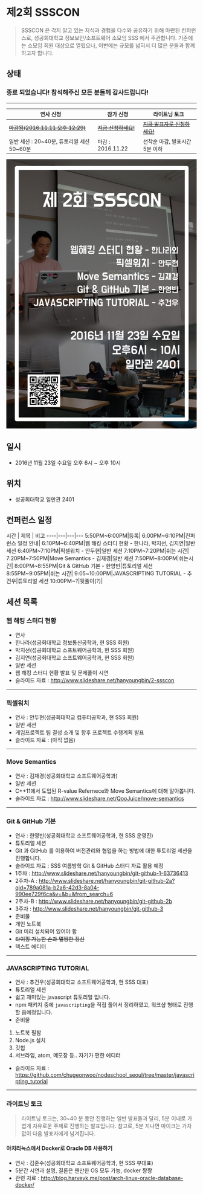 # 제2회 SSSCON

> SSSCON 은 각지 알고 있는 지식과 경험을 다수와 공유하기 위해 마련된 컨퍼런스로, 성공회대학교 정보보안/소프트웨어 소모임 SSS 에서 주관합니다.
기존에는 소모임 회원 대상으로 열렸으나, 이번에는 규모를 넓혀서 더 많은 분들과 함께 하고자 합니다.


## 상태

### 종료 되었습니다! 참석해주신 모든 분들께 감사드립니다!

----

연사 신청 | 참가 신청 | 라이트닝 토크
----|---|---
[~~마감됨(2016.11.11 오후 12:29)~~](https://docs.google.com/forms/d/e/1FAIpQLSeN-Ky4amh6Zqd9r01gPpHows2cM61RkoViTUpJAB36Az8YNw/viewform) | [~~지금 신청하세요!~~](https://docs.google.com/forms/d/e/1FAIpQLSfX_ZBPn_ClXh0cE-Z5lIjl9RlnG7N22PdOvCf6EberUDJNtA/viewform) | [~~지금 발표자로 신청하세요!~~](https://docs.google.com/forms/d/e/1FAIpQLSf0IHTOtFHV7o0LAHQYS67T-8r6rOQOOQCWYH6iJR7QMThFnA/viewform)
일반 세션 : 20~40분, 튜토리얼 세션 50~60분 | 마감 : 2016.11.22 | 선착순 마감, 발표시간 5분 이하

![2nd_ssscon_poster](2nd_ssscon_poster.png)

## 일시
- 2016년 11월 23일 수요일 오후 6시 ~ 오후 10시

## 위치
- 성공회대학교 일만관 2401

## 컨퍼런스 일정

시간 | 제목 | 비고
----|---|---|---
5:50PM~6:00PM|등록|
6:00PM~6:10PM|컨퍼런스 일정 안내|
6:10PM~6:40PM|웹 해킹 스터디 현황 - 한나라, 박지선, 김지연|일반 세션
6:40PM~7:10PM|픽셀워치 - 안두현|일반 세션
7:10PM~7:20PM|쉬는 시간|
7:20PM~7:50PM|Move Semantics - 김재경|일반 세션
7:50PM~8:00PM|쉬는시간|
8:00PM~8:55PM|Git & GitHub 기본 - 한영빈|튜토리얼 세션
8:55PM~9:05PM|쉬는 시간|
9:05~10:00PM|JAVASCRIPTING TUTORIAL - 추건우|튜토리얼 세션
10:00PM~?|뒷풀이(?)|

## 세션 목록

### 웹 해킹 스터디 현황
- 연사
 - 한나라(성공회대학교 정보통신공학과, 현 SSS 회원)
 - 박지선(성공회대학교 소프트웨어공학과, 현 SSS 회원)
 - 김지연(성공회대학교 소프트웨어공학과, 현 SSS 회원)
- 일반 세션
- 웹 해킹 스터디 현황 발표 및 문제풀이 시연
- 슬라이드 자료 : http://www.slideshare.net/hanyoungbin/2-ssscon

----

### 픽셀워치
- 연사 : 안두현(성공회대학교 컴퓨터공학과, 현 SSS 회원)
- 일반 세션
- 게임프로젝트 팀 결성 소개 및 향후 프로젝트 수행계획 발표
- 슬라이드 자료 : (아직 없음)

----

### Move Semantics
- 연사 : 김재경(성공회대학교 소프트웨어공학과)
- 일반 세션
- C++11에서 도입된 R-value Refernece와 Move Semantics에 대해 알아봅니다.
- 슬라이드 자료 : http://www.slideshare.net/QooJuice/move-semantics

----

### Git & GitHub 기본
- 연사 : 한영빈(성공회대학교 소프트웨어공학과, 현 SSS 운영진)
- 튜토리얼 세션
- Git 과 GitHub 를 이용하여 버전관리와 협업을 하는 방법에 대한 튜토리얼 세션을 진행합니다.
- 슬라이드 자료 : SSS 여름방학 Git & GitHub 스터디 자료 활용 예정
 - 1주차 : http://www.slideshare.net/hanyoungbin/git-github-1-63736413
 - 2주차-A : http://www.slideshare.net/hanyoungbin/git-github-2a?qid=789a081a-b2a6-42d3-8a04-990ee729f6ca&v=&b=&from_search=6
 - 2주차-B : http://www.slideshare.net/hanyoungbin/git-github-2b
 - 3주차 : http://www.slideshare.net/hanyoungbin/git-github-3
- 준비물
 - 개인 노트북
 - Git 미리 설치되어 있어야 함
 - ~~타이핑 가능한 손과 멀쩡한 정신~~
 - 텍스트 에디터

----

### JAVASCRIPTING TUTORIAL
- 연사 : 추건우(성공회대학교 소프트웨어공학과, 현 SSS 대표)
- 튜토리얼 세션
- 쉽고 재미있는 javascript 튜토리얼 입니다.
- npm 패키지 중에 `javascripting`을 직접 풀어서 정리하였고, 워크샵 형태로 진행할 음예정입니다.
- 준비물
 1. 노트북 필참
 2. Node.js 설치
 3. 깃헙
 4. 서브라임, atom, 메모장 등.. 자기가 편한 에디터
- 슬라이드 자료 : https://github.com/chugeonwoo/nodeschool_seoul/tree/master/javascripting_tutorial

----

### 라이트닝 토크
>라이트닝 토크는, 30~40 분 동안 진행하는 일반 발표들과 달리, 5분 이내로 가볍게 자유로운 주제로 진행하는 발표입니다.
참고로, 5분 지나면 마이크는 가차 없이 다음 발표자에게 넘겨집니다.

#### 아치리눅스에서 Docker로 Oracle DB 사용하기
- 연사 : 김준수(성공회대학교 소프트웨어공학과, 현 SSS 부대표)
- 5분간 시연과 설명, 결론은 왠만한 OS 모두 가능, docker 짱짱
- 관련 자료 : http://blog.harveyk.me/post/arch-linux-oracle-database-docker/
